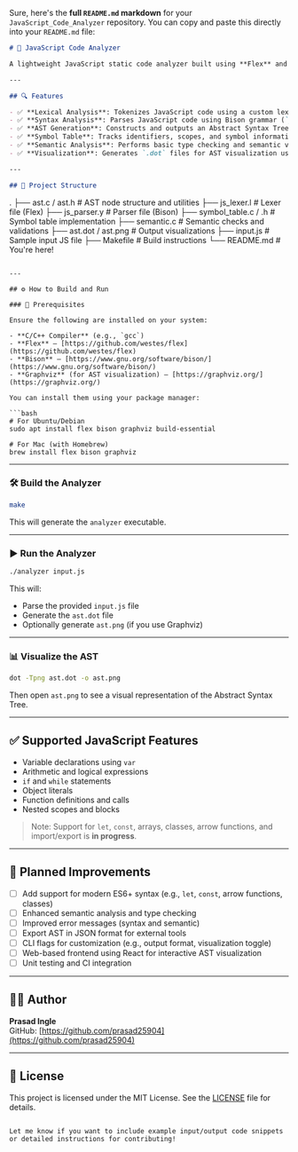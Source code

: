 Sure, here's the **full `README.md` markdown** for your `JavaScript_Code_Analyzer` repository. You can copy and paste this directly into your `README.md` file:

```markdown
# 🧠 JavaScript Code Analyzer

A lightweight JavaScript static code analyzer built using **Flex** and **Bison**, capable of generating an **Abstract Syntax Tree (AST)**, building a **Symbol Table**, and performing **Semantic Analysis**.

---

## 🔍 Features

- ✅ **Lexical Analysis**: Tokenizes JavaScript code using a custom lexer (`js_lexer.l`).
- ✅ **Syntax Analysis**: Parses JavaScript code using Bison grammar (`js_parser.y`).
- ✅ **AST Generation**: Constructs and outputs an Abstract Syntax Tree from valid JavaScript code.
- ✅ **Symbol Table**: Tracks identifiers, scopes, and symbol information during parsing.
- ✅ **Semantic Analysis**: Performs basic type checking and semantic validations.
- ✅ **Visualization**: Generates `.dot` files for AST visualization using Graphviz.

---

## 📂 Project Structure

```
.
├── ast.c / ast.h            # AST node structure and utilities
├── js_lexer.l               # Lexer file (Flex)
├── js_parser.y              # Parser file (Bison)
├── symbol_table.c / .h      # Symbol table implementation
├── semantic.c               # Semantic checks and validations
├── ast.dot / ast.png        # Output visualizations
├── input.js                 # Sample input JS file
├── Makefile                 # Build instructions
└── README.md                # You're here!
```

---

## ⚙️ How to Build and Run

### 🔧 Prerequisites

Ensure the following are installed on your system:

- **C/C++ Compiler** (e.g., `gcc`)
- **Flex** – [https://github.com/westes/flex](https://github.com/westes/flex)
- **Bison** – [https://www.gnu.org/software/bison/](https://www.gnu.org/software/bison/)
- **Graphviz** (for AST visualization) – [https://graphviz.org/](https://graphviz.org/)

You can install them using your package manager:

```bash
# For Ubuntu/Debian
sudo apt install flex bison graphviz build-essential

# For Mac (with Homebrew)
brew install flex bison graphviz
```

---

### 🛠️ Build the Analyzer

```bash
make
```

This will generate the `analyzer` executable.

---

### ▶️ Run the Analyzer

```bash
./analyzer input.js
```

This will:
- Parse the provided `input.js` file
- Generate the `ast.dot` file
- Optionally generate `ast.png` (if you use Graphviz)

---

### 📊 Visualize the AST

```bash
dot -Tpng ast.dot -o ast.png
```

Then open `ast.png` to see a visual representation of the Abstract Syntax Tree.

---

## ✅ Supported JavaScript Features

- Variable declarations using `var`
- Arithmetic and logical expressions
- `if` and `while` statements
- Object literals
- Function definitions and calls
- Nested scopes and blocks

> Note: Support for `let`, `const`, arrays, classes, arrow functions, and import/export is **in progress**.

---

## 🚀 Planned Improvements

- [ ] Add support for modern ES6+ syntax (e.g., `let`, `const`, arrow functions, classes)
- [ ] Enhanced semantic analysis and type checking
- [ ] Improved error messages (syntax and semantic)
- [ ] Export AST in JSON format for external tools
- [ ] CLI flags for customization (e.g., output format, visualization toggle)
- [ ] Web-based frontend using React for interactive AST visualization
- [ ] Unit testing and CI integration

---

## 🧑‍💻 Author

**Prasad Ingle**  
GitHub: [https://github.com/prasad25904](https://github.com/prasad25904)

---

## 📝 License

This project is licensed under the MIT License. See the [LICENSE](LICENSE) file for details.
```

Let me know if you want to include example input/output code snippets or detailed instructions for contributing!
